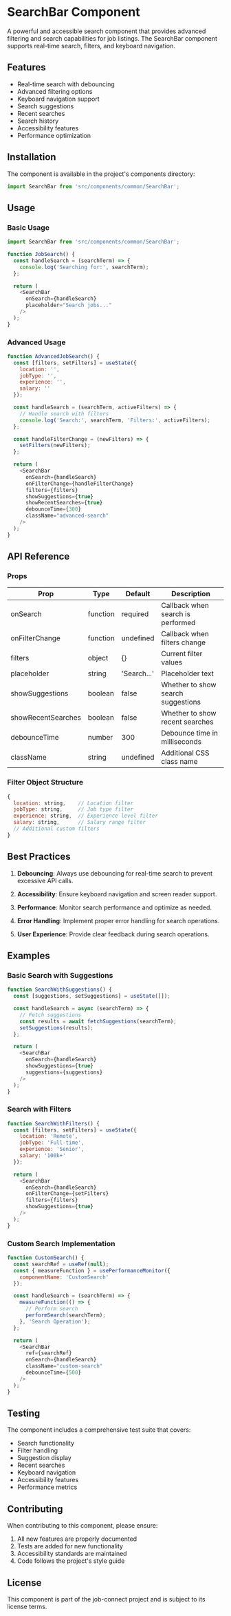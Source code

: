 # SearchBar Component

A powerful and accessible search component that provides advanced filtering and search capabilities for job listings. The SearchBar component supports real-time search, filters, and keyboard navigation.

## Features

- Real-time search with debouncing
- Advanced filtering options
- Keyboard navigation support
- Search suggestions
- Recent searches
- Search history
- Accessibility features
- Performance optimization

## Installation

The component is available in the project's components directory:

```javascript
import SearchBar from 'src/components/common/SearchBar';
```

## Usage

### Basic Usage

```javascript
import SearchBar from 'src/components/common/SearchBar';

function JobSearch() {
  const handleSearch = (searchTerm) => {
    console.log('Searching for:', searchTerm);
  };

  return (
    <SearchBar
      onSearch={handleSearch}
      placeholder="Search jobs..."
    />
  );
}
```

### Advanced Usage

```javascript
function AdvancedJobSearch() {
  const [filters, setFilters] = useState({
    location: '',
    jobType: '',
    experience: '',
    salary: ''
  });

  const handleSearch = (searchTerm, activeFilters) => {
    // Handle search with filters
    console.log('Search:', searchTerm, 'Filters:', activeFilters);
  };

  const handleFilterChange = (newFilters) => {
    setFilters(newFilters);
  };

  return (
    <SearchBar
      onSearch={handleSearch}
      onFilterChange={handleFilterChange}
      filters={filters}
      showSuggestions={true}
      showRecentSearches={true}
      debounceTime={300}
      className="advanced-search"
    />
  );
}
```

## API Reference

### Props

| Prop | Type | Default | Description |
|------|------|---------|-------------|
| onSearch | function | required | Callback when search is performed |
| onFilterChange | function | undefined | Callback when filters change |
| filters | object | {} | Current filter values |
| placeholder | string | 'Search...' | Placeholder text |
| showSuggestions | boolean | false | Whether to show search suggestions |
| showRecentSearches | boolean | false | Whether to show recent searches |
| debounceTime | number | 300 | Debounce time in milliseconds |
| className | string | undefined | Additional CSS class name |

### Filter Object Structure

```javascript
{
  location: string,    // Location filter
  jobType: string,     // Job type filter
  experience: string,  // Experience level filter
  salary: string,      // Salary range filter
  // Additional custom filters
}
```

## Best Practices

1. **Debouncing**: Always use debouncing for real-time search to prevent excessive API calls.

2. **Accessibility**: Ensure keyboard navigation and screen reader support.

3. **Performance**: Monitor search performance and optimize as needed.

4. **Error Handling**: Implement proper error handling for search operations.

5. **User Experience**: Provide clear feedback during search operations.

## Examples

### Basic Search with Suggestions

```javascript
function SearchWithSuggestions() {
  const [suggestions, setSuggestions] = useState([]);

  const handleSearch = async (searchTerm) => {
    // Fetch suggestions
    const results = await fetchSuggestions(searchTerm);
    setSuggestions(results);
  };

  return (
    <SearchBar
      onSearch={handleSearch}
      showSuggestions={true}
      suggestions={suggestions}
    />
  );
}
```

### Search with Filters

```javascript
function SearchWithFilters() {
  const [filters, setFilters] = useState({
    location: 'Remote',
    jobType: 'Full-time',
    experience: 'Senior',
    salary: '100k+'
  });

  return (
    <SearchBar
      onSearch={handleSearch}
      onFilterChange={setFilters}
      filters={filters}
      showSuggestions={true}
    />
  );
}
```

### Custom Search Implementation

```javascript
function CustomSearch() {
  const searchRef = useRef(null);
  const { measureFunction } = usePerformanceMonitor({
    componentName: 'CustomSearch'
  });

  const handleSearch = (searchTerm) => {
    measureFunction(() => {
      // Perform search
      performSearch(searchTerm);
    }, 'Search Operation');
  };

  return (
    <SearchBar
      ref={searchRef}
      onSearch={handleSearch}
      className="custom-search"
      debounceTime={500}
    />
  );
}
```

## Testing

The component includes a comprehensive test suite that covers:

- Search functionality
- Filter handling
- Suggestion display
- Recent searches
- Keyboard navigation
- Accessibility features
- Performance metrics

## Contributing

When contributing to this component, please ensure:

1. All new features are properly documented
2. Tests are added for new functionality
3. Accessibility standards are maintained
4. Code follows the project's style guide

## License

This component is part of the job-connect project and is subject to its license terms. 